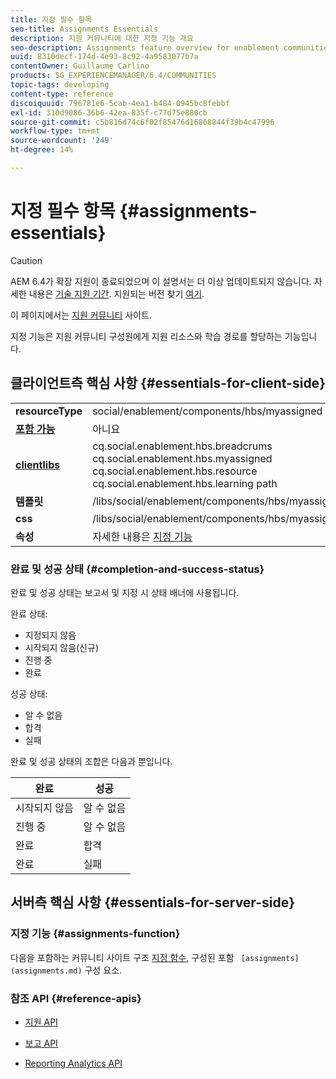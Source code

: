 ```yaml
---
title: 지정 필수 항목
seo-title: Assignments Essentials
description: 지원 커뮤니티에 대한 지정 기능 개요
seo-description: Assignments feature overview for enablement communities
uuid: 8310decf-174d-4e93-8c92-4a9583077b7a
contentOwner: Guillaume Carlino
products: SG_EXPERIENCEMANAGER/6.4/COMMUNITIES
topic-tags: developing
content-type: reference
discoiquuid: 796781e6-5cab-4ea1-b484-0945bc8febbf
exl-id: 310d9086-36b6-42ea-835f-c77d75e880cb
source-git-commit: c5b816d74c6f02f85476d16868844f39b4c47996
workflow-type: tm+mt
source-wordcount: '249'
ht-degree: 14%

---
```


# 지정 필수 항목 {#assignments-essentials}

>[!CAUTION]
>
>AEM 6.4가 확장 지원이 종료되었으며 이 설명서는 더 이상 업데이트되지 않습니다. 자세한 내용은 [기술 지원 기간](https://helpx.adobe.com/kr/support/programs/eol-matrix.html). 지원되는 버전 찾기 [여기](https://experienceleague.adobe.com/docs/).

이 페이지에서는 [지원 커뮤니티](overview.md#enablement-community) 사이트.

지정 기능은 지원 커뮤니티 구성원에게 지원 리소스와 학습 경로를 할당하는 기능입니다.

## 클라이언트측 핵심 사항 {#essentials-for-client-side}

<table> 
 <tbody>
  <tr>
   <td> <strong>resourceType</strong></td> 
   <td>social/enablement/components/hbs/myassigned</td> 
  </tr>
  <tr>
   <td> <a href="scf.md#add-or-include-a-communities-component"><strong>포함 가능</strong></a></td> 
   <td>아니요</td> 
  </tr>
  <tr>
   <td> <a href="clientlibs.md"><strong>clientlibs</strong></a></td> 
   <td>cq.social.enablement.hbs.breadcrums<br /> cq.social.enablement.hbs.myassigned<br /> cq.social.enablement.hbs.resource<br /> cq.social.enablement.hbs.learning path</td> 
  </tr>
  <tr>
   <td> <strong>템플릿</strong></td> 
   <td> /libs/social/enablement/components/hbs/myassigned/myassigned.hbs</td> 
  </tr>
  <tr>
   <td> <strong>css</strong></td> 
   <td> /libs/social/enablement/components/hbs/myassigned/clientlibs/myassigned.css</td> 
  </tr>
  <tr>
   <td><strong> 속성</strong></td> 
   <td>자세한 내용은 <a href="assignments.md">지정 기능</a></td> 
  </tr>
 </tbody>
</table>

### 완료 및 성공 상태 {#completion-and-success-status}

완료 및 성공 상태는 보고서 및 지정 시 상태 배너에 사용됩니다.

완료 상태:

* 지정되지 않음
* 시작되지 않음(신규)
* 진행 중
* 완료

성공 상태:

* 알 수 없음
* 합격
* 실패

완료 및 성공 상태의 조합은 다음과 뿐입니다.

| **완료** | **성공** |
|---|---|
| 시작되지 않음 | 알 수 없음 |
| 진행 중 | 알 수 없음 |
| 완료 | 합격 |
| 완료 | 실패 |

## 서버측 핵심 사항 {#essentials-for-server-side}

### 지정 기능 {#assignments-function}

다음을 포함하는 커뮤니티 사이트 구조 [지정 함수](functions.md#assignments-function), 구성된 포함 ` [assignments](assignments.md)` 구성 요소.

### 참조 API {#reference-apis}

* [지원 API](https://helpx.adobe.com/experience-manager/6-4/sites/developing/using/reference-materials/javadoc/com/adobe/cq/social/enablement/reporting/model/api/package-summary.html)

* [보고 API](https://helpx.adobe.com/experience-manager/6-4/sites/developing/using/reference-materials/javadoc/com/adobe/cq/social/reporting/dv/api/package-summary.html)

* [Reporting Analytics API](https://helpx.adobe.com/experience-manager/6-4/sites/developing/using/reference-materials/javadoc/com/adobe/cq/social/reporting/analytics/api/package-summary.html)

